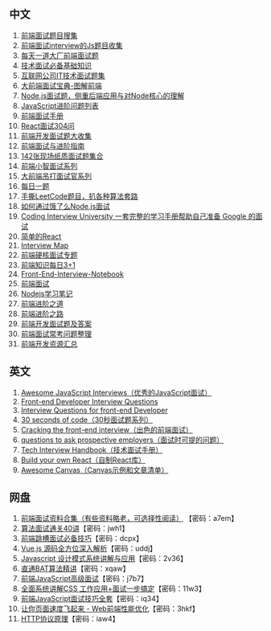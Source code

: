## 中文
1. [前端面试题目搜集](https://www.cnblogs.com/strick/p/4968200.html)
2. [前端面试interview的Js题目收集](https://github.com/nieyafei/front-end-interview-js)
3. [每天一道大厂前端面试题](https://github.com/Advanced-Frontend/Daily-Interview-Question/blob/master/datum/summary.md)
4. [技术面试必备基础知识](https://github.com/CyC2018/CS-Notes)
5. [互联网公司IT技术面试题集](https://github.com/doocs/coding-interview)
6. [大前端面试宝典-图解前端](https://github.com/azl397985856/fe-interview)
7. [Node.js面试题，侧重后端应用与对Node核心的理解](https://github.com/jimuyouyou/node-interview-questions)
8. [JavaScript进阶问题列表](https://github.com/lydiahallie/javascript-questions/blob/master/README-zh_CN.md)
9. [前端面试手册](https://github.com/yangshun/front-end-interview-handbook/blob/master/Translations/Chinese/README.md)
10. [React面试304问](https://github.com/semlinker/reactjs-interview-questions)
11. [前端开发面试题大收集](https://github.com/paddingme/Front-end-Web-Development-Interview-Question)
12. [前端面试与进阶指南](https://www.cxymsg.com/)
13. [142张现场纸质面试题集合](https://github.com/ifyouremember/Interview)
14. [前端小智面试系列](https://github.com/qq449245884/xiaozhi#%E5%89%8D%E7%AB%AF%E9%9D%A2%E8%AF%95-%E7%B3%BB%E5%88%97)
15. [大前端吊打面试官系列](https://github.com/luxiangqiang/Web-interview)
16. [每日一题](https://github.com/shfshanyue/Daily-Question)
17. [手撕LeetCode题目，扒各种算法套路](https://github.com/labuladong/fucking-algorithm)
18. [如何通过饿了么Node.js面试](https://github.com/ElemeFE/node-interview/tree/master/sections/zh-cn)
19. [Coding Interview University 一套完整的学习手册帮助自己准备 Google 的面试](https://github.com/jwasham/coding-interview-university/blob/master/translations/README-cn.md)
20. [简单的React](https://github.com/hujiulong/simple-react/tree/chapter-4)
21. [Interview Map](https://github.com/InterviewMap/CS-Interview-Knowledge-Map)
22. [前端硬核面试专题](https://github.com/biaochenxuying/blog/blob/master/interview/fe-interview.md)
23. [前端知识每日3+1](https://github.com/haizlin/fe-interview)
24. [Front-End-Interview-Notebook](https://github.com/CavsZhouyou/Front-End-Interview-Notebook)
25. [前端面试](https://github.com/lgwebdream/FE-Interview)
26. [Nodejs学习笔记](https://github.com/chyingp/nodejs-learning-guide)
27. [前端进阶之道](https://yuchengkai.cn/docs/frontend/)
28. [前端进阶之路](http://interview.poetries.top/)
29. [前端开发面试题及答案](https://github.com/HerbertKarajan/Fe-Interview-questions)
30. [前端面试常考问题整理](https://github.com/poetries/FE-Interview-Questions)
31. [前端开发资源汇总](https://github.com/FrontEndGitHub/FrontEndGitHub#%E9%9D%A2%E8%AF%95%E4%B8%93%E9%A2%98)

## 英文
1. [Awesome JavaScript Interviews（优秀的JavaScript面试）](https://github.com/rohan-paul/Awesome-JavaScript-Interviews)
2. [Front-end Developer Interview Questions](https://github.com/h5bp/Front-end-Developer-Interview-Questions)
3. [Interview Questions for front-end Developer](https://github.com/khan4019/front-end-Interview-Questions)
4. [30 seconds of code（30秒面试题系列）](https://github.com/30-seconds/30-seconds-of-code)
5. [Cracking the front-end interview（出色的前端面试）](https://www.freecodecamp.org/news/cracking-the-front-end-interview-9a34cd46237/)
6. [questions to ask prospective employers（面试时可提的问题）](https://github.com/Twipped/InterviewThis)
7. [Tech Interview Handbook（技术面试手册）](https://yangshun.github.io/tech-interview-handbook)
8. [Build your own React（自制React库）](https://pomb.us/build-your-own-react/)
9. [Awesome Canvas（Canvas示例和文章清单）](https://github.com/raphamorim/awesome-canvas)

## 网盘
1. [前端面试资料合集（有些资料略老，可选择性阅读）](https://pan.baidu.com/s/160pw7WI0AtfD-vmsC_i_XA) 【密码：a7em】
2. [算法面试通关40讲](https://pan.baidu.com/s/1dzZGeMNzYnu6QHT98u9r8g)【密码：jwh1】
3. [前端跳槽面试必备技巧](https://pan.baidu.com/s/1DOmX9Mw_5sT4ihgZyMyrQA)【密码：dcpx】
4. [Vue.js 源码全方位深入解析](https://pan.baidu.com/s/1DLqo2duKOqerLuJHiLb1iQ)【密码：uddj】
5. [Javascript 设计模式系统讲解与应用](https://pan.baidu.com/s/1tIGQLiO3sd9QW90I885POQ)【密码：2v36】
6. [直通BAT算法精讲](https://pan.baidu.com/s/18UsVNaS-5CODJJit92u7JQ)【密码：xqaw】
7. [前端JavaScript高级面试](https://pan.baidu.com/s/1uZgDjffF-9fuUGBRnwVP6g)【密码：j7b7】
8. [全面系统讲解CSS 工作应用+面试一步搞定](https://pan.baidu.com/s/1hDIsltZypo-gXbfjaghdTA)【密码：11w3】
9. [前端JavaScript面试技巧全套](https://pan.baidu.com/s/1cPPxgW20SAF9mcIOjsctBA)【密码：iq34】
10. [让你页面速度飞起来 - Web前端性能优化](https://pan.baidu.com/s/1JSVUBPLm6CPRnFsg3f0Smw)【密码：3hkf】
11. [HTTP协议原理](https://pan.baidu.com/s/1Qu5ciq3gfiZuzBsmdo4nIQ)【密码：iaw4】

